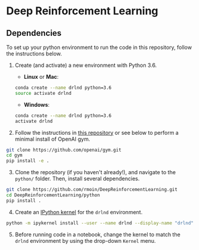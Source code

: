 # Deep Reinforcement Learning


## Dependencies

To set up your python environment to run the code in this repository, follow the instructions below.

1. Create (and activate) a new environment with Python 3.6.

	- __Linux__ or __Mac__: 
	```bash
	conda create --name drlnd python=3.6
	source activate drlnd
	```
	- __Windows__: 
	```bash
	conda create --name drlnd python=3.6 
	activate drlnd
	```
	
2. Follow the instructions in [this repository](https://github.com/openai/gym) or see below to perform a minimal install of OpenAI gym.  
```bash
git clone https://github.com/openai/gym.git
cd gym
pip install -e .
```	
	
3. Clone the repository (if you haven't already!), and navigate to the `python/` folder.  Then, install several dependencies.
```bash
git clone https://github.com/rmoin/DeepReinforcementLearning.git
cd DeepReinforcementLearning/python
pip install .
```

4. Create an [IPython kernel](http://ipython.readthedocs.io/en/stable/install/kernel_install.html) for the `drlnd` environment.  
```bash
python -m ipykernel install --user --name drlnd --display-name "drlnd"
```

5. Before running code in a notebook, change the kernel to match the `drlnd` environment by using the drop-down `Kernel` menu. 
